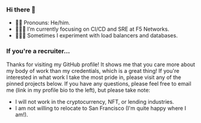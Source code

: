 ### Hi there 👋

- 🙋🏻 Pronouns: He/him.
- 👷🏻‍♂️ I’m currently focusing on CI/CD and SRE at F5 Networks.
- 👨🏻‍🔬 Sometimes I experiment with load balancers and databases.

### If you're a recruiter... 

Thanks for visiting my GitHub profile!  It shows me that you care more about my body of work than my credentials, which is a great thing!  If you're interested in what work I take the most pride in, please visit any of the pinned projects below.  If you have any questions, please feel free to email me (link in my profile bio to the left), but please take note:

- I will not work in the cryptocurrency, NFT, or lending industries.
- I am not willing to relocate to San Francisco (I'm quite happy where I am!).

<!--
**p16n/p16n** is a ✨ _special_ ✨ repository because its `README.md` (this file) appears on your GitHub profile.

Here are some ideas to get you started:

- 🔭 I’m currently working on ...
- 🌱 I’m currently learning ...
- 👯 I’m looking to collaborate on ...
- 🤔 I’m looking for help with ...
- 💬 Ask me about ...
- 📫 How to reach me: ...
- 😄 Pronouns: ...
- ⚡ Fun fact: ...
-->
